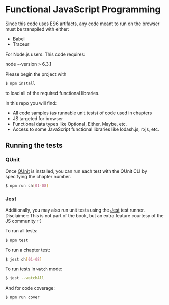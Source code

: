 # Functional JavaScript Programming

Since this code uses ES6 artifacts, any code meant to run on the browser must be transpiled with either:

* Babel
* Traceur

For Node.js users. This code requires:

node --version > 6.3.1

Please begin the project with

```bash
$ npm install
```

to load all of the required functional libraries.

In this repo you will find:

* All code samples (as runnable unit tests) of code used in chapters
* JS targeted for browser
* Functional data types like Optional, Either, Maybe, etc.
* Access to some JavaScript functional libraries like lodash.js, rxjs, etc.

## Running the tests

### QUnit
Once [QUnit](https://api.qunitjs.com/) is installed, you can run each test with the QUnit CLI by specifying the chapter number.

```bash
$ npm run ch[01-08]
```
### Jest
Additionally, you may also run unit tests using the [Jest](https://facebook.github.io/jest/) test runner.
Disclaimer: This is not part of the book, but an extra feature courtesy of the JS community :-) 

To run all tests:

```bash
$ npm test
```

To run a chapter test:

```bash
$ jest ch[01-08]
```

To run tests in `watch` mode:

```bash
$ jest --watchAll
```

And for code coverage:

```bash
$ npm run cover
```
